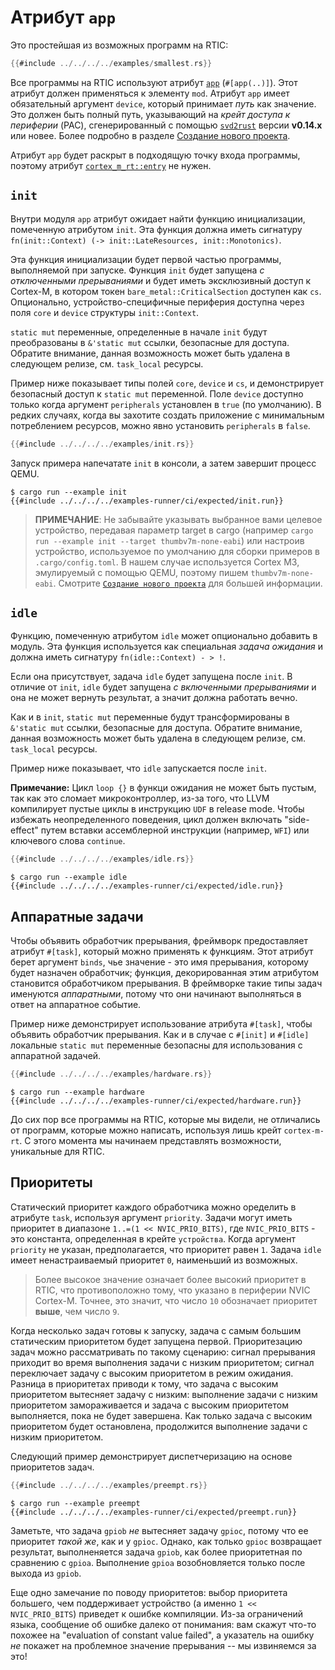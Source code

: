 # Атрибут `app`

Это простейшая из возможных программ на RTIC:

``` rust
{{#include ../../../../examples/smallest.rs}}
```

Все программы на RTIC используют атрибут [`app`] (`#[app(..)]`). Этот атрибут
должен применяться к элементу `mod`. Атрибут `app` имеет обязательный аргумент `device`,
который принимает *путь* как значение. Это должен быть полный путь, указывающий на
*крейт доступа к периферии* (PAC), сгенерированный с помощью [`svd2rust`] версии **v0.14.x**
или новее. Более подробно в разделе [Создание нового проекта](./new.md).

Атрибут `app` будет раскрыт в подходящую точку входа программы, поэтому
атрибут [`cortex_m_rt::entry`] не нужен.

[`app`]: ../../../api/cortex_m_rtic_macros/attr.app.html
[`svd2rust`]: https://crates.io/crates/svd2rust
[`cortex_m_rt::entry`]: ../../../api/cortex_m_rt_macros/attr.entry.html

## `init`

Внутри модуля `app` атрибут ожидает найти функцию инициализации, помеченную
атрибутом `init`. Эта функция должна иметь сигнатуру
`fn(init::Context) (-> init::LateResources, init::Monotonics)`.

Эта функция инициализации будет первой частью программы, выполняемой при запуске.
Функция `init` будет запущена *с отключенными прерываниями* и будет иметь эксклюзивный доступ
к Cortex-M, в котором токен `bare_metal::CriticalSection` доступен как `cs`.
Опционально, устройство-специфичные периферия доступна через поля `core` и `device` структуры
`init::Context`.

`static mut` переменные, определенные в начале `init` будут преобразованы в
`&'static mut` ссылки, безопасные для доступа. Обратите внимание, данная возможность может
быть удалена в следующем релизе, см. `task_local` ресурсы.

[`rtic::Peripherals`]: ../../api/rtic/struct.Peripherals.html

Пример ниже показывает типы полей `core`, `device` и `cs`, и демонстрирует
безопасный доступ к `static mut` переменной. Поле `device` доступно только
когда аргумент `peripherals` установлен в `true` (по умолчанию).
В редких случаях, когда вы захотите создать приложение с минимальным потреблением ресурсов,
можно явно установить `peripherals` в `false`.

``` rust
{{#include ../../../../examples/init.rs}}
```

Запуск примера напечатате `init` в консоли, а затем завершит процесс QEMU.

```  console
$ cargo run --example init
{{#include ../../../../examples-runner/ci/expected/init.run}}
```

> **ПРИМЕЧАНИЕ**: Не забывайте указывать выбранное вами целевое устройство, передавая параметр target
> в cargo (например `cargo run --example init --target thumbv7m-none-eabi`) или
> настроив устройство, используемое по умолчанию для сборки примеров в `.cargo/config.toml`.
> В нашем случае используется Cortex M3, эмулируемый с помощью QEMU, поэтому пишем `thumbv7m-none-eabi`.
> Смотрите [`Создание нового проекта`](./new.md) для большей информации.

## `idle`

Функцию, помеченную атрибутом `idle` может опционально добавить в модуль.
Эта функция используется как специальная *задача ожидания* и должна иметь сигнатуру
`fn(idle::Context) - > !`.

Если она присутствует, задача `idle` будет запущена после `init`. В отличие от
`init`, `idle` будет запущена *с включенными прерываниями* и она не может вернуть результат,
а значит должна работать вечно.

Как и в  `init`, `static mut` переменные будут трансформированы в `&'static mut` ссылки,
безопасные для доступа. Обратите внимание, данная возможность может
быть удалена в следующем релизе, см. `task_local` ресурсы.

Пример ниже показывает, что `idle` запускается после `init`.

**Примечание:** Цикл `loop {}` в функци ожидания не может быть пустым, так как это сломает
микроконтроллер, из-за того, что LLVM компилирует пустые циклы в инструкцию `UDF` в release mode.
Чтобы избежать неопределенного поведения, цикл должен включать "side-effect"
путем вставки ассемблерной инструкции (например, `WFI`) или ключевого слова `continue`.

``` rust
{{#include ../../../../examples/idle.rs}}
```

``` console
$ cargo run --example idle
{{#include ../../../../examples-runner/ci/expected/idle.run}}
```

## Аппаратные задачи

Чтобы объявить обработчик прерывания, фреймворк предоставляет атрибут `#[task]`,
который можно применять к функциям. Этот атрибут берет аргумент `binds`, чье значение -
это имя прерывания, которому будет назначен обработчик;
функция, декорированная этим атрибутом становится обработчиком прерывания.
В фреймворке такие типы задач именуются *аппаратными*, потому что они начинают
выполняться в ответ на аппаратное событие.

Пример ниже демонстрирует использование атрибута `#[task]`, чтобы объявить
обработчик прерывания. Как и в случае с `#[init]` и `#[idle]` локальные  `static
mut` переменные безопасны для использования с аппаратной задачей.

``` rust
{{#include ../../../../examples/hardware.rs}}
```

``` console
$ cargo run --example hardware
{{#include ../../../../examples-runner/ci/expected/hardware.run}}
```

До сих пор все программы на RTIC, которые мы видели, не отличались от программ,
которые можно написать, используя лишь крейт `cortex-m-rt`. С этого момента мы
начинаем представлять возможности, уникальные для RTIC.

## Приоритеты

Статический приоритет каждого обработчика можно оределить в атрибуте `task`, используя
аргумент `priority`. Задачи могут иметь приоритет в диапазоне `1..=(1 << NVIC_PRIO_BITS)`,
где `NVIC_PRIO_BITS` - это константа, определенная в крейте `устройства`.
Когда аргумент `priority` не указан, предполагается, что приоритет равен `1`.
Задача `idle` имеет ненастраиваемый приоритет `0`, наименьший из возможных.

> Более высокое значение означает более высокий приоритет в RTIC, что противоположно тому,
> что указано в периферии NVIC Cortex-M.
> Точнее, это значит, что число `10` обозначает приоритет **выше**, чем число `9`.

Когда несколько задач готовы к запуску, задача с самым большим статическим
приоритетом будет запущена первой. Приоритезацию задач можно рассматривать по
такому сценарию: сигнал прерывания приходит во время выполнения задачи с низким приоритетом;
сигнал переключает задачу с высоким приоритетом в режим ожидания.
Разница в приоритетах приводи к тому, что задача с высоким приоритетом вытесняет задачу с низким:
выполнение задачи с низким приоритетом замораживается и задача с высоким приоритетом выполняется,
пока не будет завершена. Как только задача с высоким приоритетом будет остановлена,
продолжится выполнение задачи с низким приоритетом.

Следующий пример демонстрирует диспетчеризацию на основе приоритетов задач.

``` rust
{{#include ../../../../examples/preempt.rs}}
```

``` console
$ cargo run --example preempt
{{#include ../../../../examples-runner/ci/expected/preempt.run}}
```

Заметьте, что задача `gpiob` *не* вытесняет задачу `gpioc`, потому что ее приоритет
*такой же*, как и у `gpioc`. Однако, как только `gpioc` возвращает результат,
выполненяется задача `gpiob`, как более приоритетная по сравнению с `gpioa`.
Выполнение `gpioa` возобновляется только после выхода из `gpiob`.

Еще одно замечание по поводу приоритетов: выбор приоритета большего, чем поддерживает устройство
(а именно `1 << NVIC_PRIO_BITS`) приведет к ошибке компиляции.
Из-за ограничений языка, сообщение об ошибке далеко от понимания:
вам скажут что-то похожее на "evaluation of constant value failed", а указатель на ошибку
*не* покажет на проблемное значение прерывания --
мы извиняемся за это!
